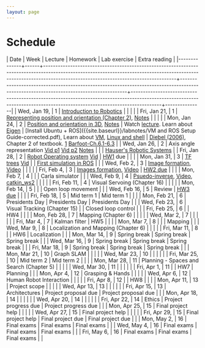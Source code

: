 ```yaml
---
layout: page
---
```

# Schedule

| Date         | Week | Lecture                                                                                                                                                                                                          | Homework                                                                                                                             | Lab exercise                                                                                                                                                           | Extra reading |
|--------------+------+------------------------------------------------------------------------------------------------------------------------------------------------------------------------------------------------------------------+--------------------------------------------------------------------------------------------------------------------------------------+------------------------------------------------------------------------------------------------------------------------------------------------------------------------+---------------|
| Wed, Jan 19, |    1 | [Introduction to Robotics]({{site.baseurl}}/slides/01-19-intro-to-robotics.html)                                                                                                                                 |                                                                                                                                      |                                                                                                                                                                        |               |
| Fri, Jan 21, |    1 | [Representing position and orientation (Chapter 2)](https://drive.google.com/file/d/1-zbVbARtWxv-rtyrPm0-eUjj6bTp3UHN/view?usp=sharing), [Notes]({{site.baseurl}}/slides/01-21-coordinate-transformations-2D.pdf) |                                                                                                                                      |                                                                                                                                                                        |               |
| Mon, Jan 24, |    2 | [Position and orientation in 3D](https://drive.google.com/file/d/1NyJizoUiL2rYIY68DqhTMQzx-iDp1UHS/view?usp=sharing), [Notes]({{site.baseurl}}/slides/01-24-coordinate-transformations.pdf)                      | Watch [lecture](https://drive.google.com/file/d/1NyJizoUiL2rYIY68DqhTMQzx-iDp1UHS/view?usp=sharing). Learn about [Eigen](https://eigen.tuxfamily.org/dox/) | [Install Ubuntu + ROS]({{site.baseurl}}/labnotes/VM and ROS Setup Guide-corrected.pdf), Learn about [VM](https://www.virtualbox.org/manual/), [Linux and shell](https://missing.csail.mit.edu/2020/course-shell/) | [Diebel (2006)](https://www.astro.rug.nl/software/kapteyn-beta/_downloads/attitude.pdf), Chapter 2 of textbook. [1](https://natanaso.github.io/ece276a2021/ref/ECE276A_6_Rotations.pdf) [Barfoot-Ch.6.1-6.3](http://asrl.utias.utoronto.ca/~tdb/bib/barfoot_ser17.pdf)   |
| Wed, Jan 26, |    2 | Axis angle representation [Vid p1](https://drive.google.com/file/d/1p-kiNmQEA0zEEz5css-Mtwo2OlQrXtQx/view?usp=sharing) [Vid p2](https://drive.google.com/file/d/1_Z6z9Zf4PqZods50yGVtwXWb1uiHaoSd/view?usp=sharing) [Notes]({{site.baseurl}}/slides/01-26-axis-angle.pdf)                                                                                                         |                                                                                                                                      |                                                                                                                                                                        | [Hauser's Robotic Systems](http://motion.pratt.duke.edu/RoboticSystems/3DRotations.html) |
| Fri, Jan 28, |    2 | [Robot Operating system]({{site.baseurl}}/slides/01-28-ros-intro.html) [Vid](https://drive.google.com/file/d/11RT_oRep8qpHEPG20h3lN1FtvmXhwA2Z/view?usp=sharing)                                                                                                                                  | [HW1]({{site.baseurl}}/hw/hw1/hw1.pdf) due                                                                                           |                                                                                                                                                                        |               |
| Mon, Jan 31, |    3 |  [TF trees]({{site.baseurl}}/slides/01-31-tf-trees.html) [Vid](https://drive.google.com/file/d/1E_RLQXXK7_q4vZLIMbXoWTSya28qsEPq/view?usp=sharing)                                                                                                                        |                                                                                                                                      | [First simulation in ROS](http://wiki.ros.org/turtlesim/Tutorials)                                                                                                     |               |
| Wed, Feb 2,  |    3 |  [Image formation]({{site.baseurl}}/slides/02-02-image_formation_files/main.pdf.pdf), [Video](https://drive.google.com/file/d/11BMiG9IwmX_QoGnzq2lmhJT1Z5NaZkna/view?usp=sharing)                                                                                        |                                                                                                                                      |                                                                                                                                                                        |               |
| Fri, Feb 4,  |    3 |  [Images formation]({{site.baseurl}}/slides/02-07-image_formation_files/main.pdf.pdf), [Video](https://drive.google.com/file/d/1-Ex_u-W6GWelxwuVS7OgCgDjAatTDivt/view?usp=sharing)                                                                                                                        | [HW2 due]({{site.baseurl}}/hw/hw2/hw2.pdf)                                                                                           |                                                                                                                                                                        |               |
| Mon, Feb 7,  |    4 |                                                                                                                                                                                                                  |                                                                                                                                      | Carla  simulator                                                                                                                                       |               |
| Wed, Feb 9,  |    4 | [Psuedo-inverse]({{site.baseurl}}/slides/02-09-image_formation_files/main.pdf),  [Video](https://drive.google.com/file/d/1T_A_bpVqs45yXTEuXgLYePlofOHjFGhO/view?usp=sharing), [catkin_ws2](https://github.com/wecacuee/ECE417-Mobile-Robots/tree/master/code/02-10/catkin_ws2)                                                                                                                    |                                                                                                                                      |                                                                                                                                                                        |               |
| Fri, Feb 11, |    4 | Visual Servoing (Chapter 16)                                                                                                                                                                                     |                                                                                                                                   |                                                                                                                                                                        |               |
| Mon, Feb 14, |    5 |                                                                                                                                                                                                                  |                                                                                                                                      | Open loop movement                                                                                                                                                     |               |
| Wed, Feb 16, |    5 | Review                                                                                                                                                                                                           | [HW3 due]({{site.baseurl}}/hw/hw3/hw3.pdf)                                                                                                                          |                                                                                                                                                                        |               |
| Fri, Feb 18, |    5 | Mid term 1                                                                                                                                                                                                       | Mid term 1                                                                                                                           |                                                                                                                                                                        |               |
| Mon, Feb 21, |    6 | Presidents Day                                                                                                                                                                                                   | Presidents Day                                                                                                                       | Presidents Day                                                                                                                                                         |               |
| Wed, Feb 23, |    6 | Visual Tracking (Chapter 15)                                                                                                                                                                                     |                                                                                                                                      | Closed loop control                                                                                                                                                    |               |
| Fri, Feb 25, |    6 |                                                                                                                                                                                                                  | HW4                                                                                                                                  |                                                                                                                                                                        |               |
| Mon, Feb 28, |    7 | Mapping (Chapter 6)                                                                                                                                                                                              |                                                                                                                                      |                                                                                                                                                                        |               |
| Wed, Mar 2,  |    7 |                                                                                                                                                                                                                  |                                                                                                                                      |                                                                                                                                                                        |               |
| Fri, Mar 4,  |    7 | Kalman filter                                                                                                                                                                                                    | HW5                                                                                                                                  |                                                                                                                                                                        |               |
| Mon, Mar 7,  |    8 |                                                                                                                                                                                                                  |                                                                                                                                      | Mapping                                                                                                                                                                |               |
| Wed, Mar 9,  |    8 | Localization and Mapping (Chapter 6)                                                                                                                                                                             |                                                                                                                                      |                                                                                                                                                                        |               |
| Fri, Mar 11, |    8 |                                                                                                                                                                                                                  | HW6                                                                                                                                  | Localization                                                                                                                                                           |               |
| Mon, Mar 14, |    9 | Spring break                                                                                                                                                                                                     | Spring break                                                                                                                         | Spring break                                                                                                                                                           |               |
| Wed, Mar 16, |    9 | Spring break                                                                                                                                                                                                     | Spring break                                                                                                                         | Spring break                                                                                                                                                           |               |
| Fri, Mar 18, |    9 | Spring break                                                                                                                                                                                                     | Spring break                                                                                                                         | Spring break                                                                                                                                                           |               |
| Mon, Mar 21, |   10 | Graph SLAM                                                                                                                                                                                                       |                                                                                                                                      |                                                                                                                                                                        |               |
| Wed, Mar 23, |   10 |                                                                                                                                                                                                                  |                                                                                                                                      |                                                                                                                                                                        |               |
| Fri, Mar 25, |   10 | Mid term 2                                                                                                                                                                                                       | Mid term 2                                                                                                                           |                                                                                                                                                                        |               |
| Mon, Mar 28, |   11 | Planning - Spaces and Search (Chapter 5)                                                                                                                                                                         |                                                                                                                                      |                                                                                                                                                                        |               |
| Wed, Mar 30, |   11 |                                                                                                                                                                                                                  |                                                                                                                                      |                                                                                                                                                                        |               |
| Fri, Apr 1,  |   11 |                                                                                                                                                                                                                  | HW7                                                                                                                                  | Planning                                                                                                                                                               |               |
| Mon, Apr 4,  |   12 | Grasping & Hands                                                                                                                                                                                                 |                                                                                                                                      |                                                                                                                                                                        |               |
| Wed, Apr 6,  |   12 | Human Robot Interaction                                                                                                                                                                                          |                                                                                                                                      |                                                                                                                                                                        |               |
| Fri, Apr 8,  |   12 |                                                                                                                                                                                                                  | HW8                                                                                                                                  |                                                                                                                                                                        |               |
| Mon, Apr 11, |   13 | Project scope                                                                                                                                                                                                    |                                                                                                                                      |                                                                                                                                                                        |               |
| Wed, Apr 13, |   13 |                                                                                                                                                                                                                  |                                                                                                                                      |                                                                                                                                                                        |               |
| Fri, Apr 15, |   13 | Architectures                                                                                                                                                                                                    | Project proposal due                                                                                                                 | Project proposal due                                                                                                                                                   |               |
| Mon, Apr 18, |   14 |                                                                                                                                                                                                                  |                                                                                                                                      |                                                                                                                                                                        |               |
| Wed, Apr 20, |   14 |                                                                                                                                                                                                                  |                                                                                                                                      |                                                                                                                                                                        |               |
| Fri, Apr 22, |   14 | Ethics                                                                                                                                                                                                           | Project progress due                                                                                                                 | Project progress due                                                                                                                                                   |               |
| Mon, Apr 25, |   15 | Final project help                                                                                                                                                                                               |                                                                                                                                      |                                                                                                                                                                        |               |
| Wed, Apr 27, |   15 | Final project help                                                                                                                                                                                               |                                                                                                                                      |                                                                                                                                                                        |               |
| Fri, Apr 29, |   15 | Final project help                                                                                                                                                                                               | Final project due                                                                                                                    | Final project due                                                                                                                                                      |               |
| Mon, May 2,  |   16 | Final exams                                                                                                                                                                                                      | Final exams                                                                                                                          | Final exams                                                                                                                                                            |               |
| Wed, May 4,  |   16 | Final exams                                                                                                                                                                                                      | Final exams                                                                                                                          | Final exams                                                                                                                                                            |               |
| Fri, May 6,  |   16 | Final exams                                                                                                                                                                                                      | Final exams                                                                                                                          | Final exams                                                                                                                                                            |               |
